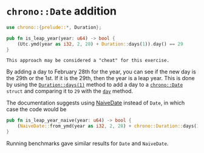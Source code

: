 # `chrono::Date` addition

```rust
use chrono::{prelude::*, Duration};

pub fn is_leap_year(year: u64) -> bool {
    (Utc.ymd(year as i32, 2, 28) + Duration::days(1)).day() == 29
}
```

```exercism/caution
This approach may be considered a "cheat" for this exercise.
```
By adding a day to February 28th for the year, you can see if the new day is the 29th or the 1st.
If it is the 29th, then the year is a leap year.
This is done by using the [`Duration::days(1)`][day-duration] method to add a day to a [`chrono::Date`][chrono-date] `struct` and comparing it to `29` with the [`day`][day-method] method.

The documentation suggests using [NaiveDate][naive] instead of `Date`, in which case the code would be

```rust
pub fn is_leap_year_naive(year: u64) -> bool {
    (NaiveDate::from_ymd(year as i32, 2, 28) + chrono::Duration::days(1)).day() == 29
}
```

Running benchmarks gave similar results for `Date` and `NaiveDate`.

[day-duration]: https://docs.rs/chrono/latest/chrono/struct.Duration.html#method.days
[chrono-date]: https://docs.rs/chrono/latest/chrono/struct.Date.html
[day-method]: https://docs.rs/chrono/latest/chrono/struct.Date.html#method.day
[naive]: https://docs.rs/chrono/latest/chrono/naive/struct.NaiveDate.html
